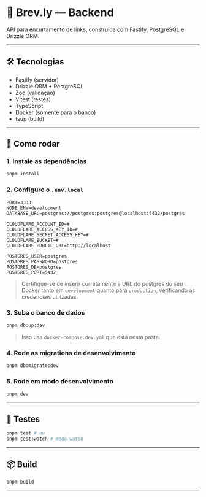 # 🧠 Brev.ly — Backend

API para encurtamento de links, construída com Fastify, PostgreSQL e Drizzle ORM.

---

## 🛠️ Tecnologias

- Fastify (servidor)
- Drizzle ORM + PostgreSQL
- Zod (validação)
- Vitest (testes)
- TypeScript
- Docker (somente para o banco)
- tsup (build)

---

## 🔧 Como rodar

### 1. Instale as dependências

```bash
pnpm install
```

### 2. Configure o `.env.local`

```env
PORT=3333
NODE_ENV=development
DATABASE_URL=postgres://postgres:postgres@localhost:5432/postgres

CLOUDFLARE_ACCOUNT_ID=#
CLOUDFLARE_ACCESS_KEY_ID=#
CLOUDFLARE_SECRET_ACCESS_KEY=#
CLOUDFLARE_BUCKET=#
CLOUDFLARE_PUBLIC_URL=http://localhost

POSTGRES_USER=postgres
POSTGRES_PASSWORD=postgres
POSTGRES_DB=postgres
POSTGRES_PORT=5432
```

> Certifique-se de inserir corretamente a URL do postgres do seu Docker tanto em `development` quanto para `production`, verificando as credenciais utilizadas.

### 3. Suba o banco de dados

```bash
pnpm db:up:dev
```

> Isso usa `docker-compose.dev.yml` que está nesta pasta.

### 4. Rode as migrations de desenvolvimento

```bash
pnpm db:migrate:dev
```

### 5. Rode em modo desenvolvimento

```bash
pnpm dev
```

---

## 🧪 Testes

```bash
pnpm test # ou
pnpm test:watch # modo watch
```

---

## 📦 Build

```bash
pnpm build
```

---
